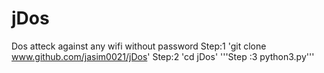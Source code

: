 # jDos
Dos atteck against any wifi without password
Step:1 'git clone www.github.com/jasim0021/jDos'
Step:2 'cd jDos'
'''Step :3 python3.py'''
